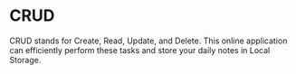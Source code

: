 # CRUD
CRUD stands for Create, Read, Update, and Delete. This online application can efficiently perform these tasks and store your daily notes in Local Storage.
